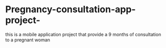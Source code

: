 # Pregnancy-consultation-app-project-
this is a mobile application project that provide a 9 months of consultation to a pregnant woman 
